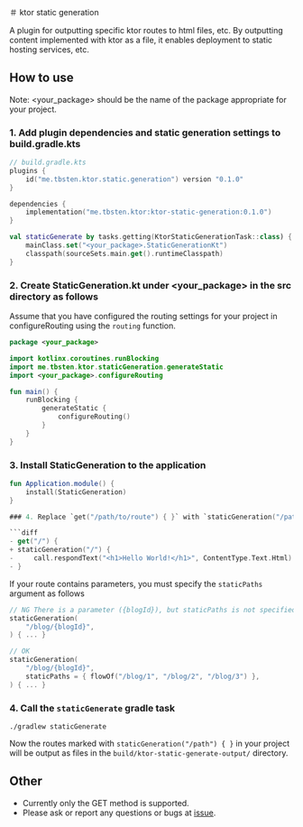 ＃ ktor static generation

A plugin for outputting specific ktor routes to html files, etc.
By outputting content implemented with ktor as a file, it enables deployment to static hosting services, etc.

## How to use

Note: <your_package> should be the name of the package appropriate for your project.

### 1. Add plugin dependencies and static generation settings to build.gradle.kts

```kt
// build.gradle.kts
plugins {
    id("me.tbsten.ktor.static.generation") version "0.1.0"
}

dependencies {
    implementation("me.tbsten.ktor:ktor-static-generation:0.1.0")
}

val staticGenerate by tasks.getting(KtorStaticGenerationTask::class) {
    mainClass.set("<your_package>.StaticGenerationKt")
    classpath(sourceSets.main.get().runtimeClasspath)
}
```

### 2. Create StaticGeneration.kt under <your_package> in the src directory as follows

Assume that you have configured the routing settings for your project in configureRouting using the `routing` function.

```kt
package <your_package>

import kotlinx.coroutines.runBlocking
import me.tbsten.ktor.staticGeneration.generateStatic
import <your_package>.configureRouting

fun main() {
    runBlocking {
        generateStatic {
            configureRouting()
        }
    }
}
```

### 3. Install StaticGeneration to the application

````kt
fun Application.module() {
    install(StaticGeneration)
}

### 4. Replace `get("/path/to/route") { }` with `staticGeneration("/path/to/route") { }` in the static generate target.

```diff
- get("/") {
+ staticGeneration("/") {
-     call.respondText("<h1>Hello World!</h1>", ContentType.Text.Html)
- }
````

If your route contains parameters, you must specify the `staticPaths` argument as follows

```kt
// NG There is a parameter ({blogId}), but staticPaths is not specified.
staticGeneration(
    "/blog/{blogId}",
) { ... }

// OK
staticGeneration(
    "/blog/{blogId}",
    staticPaths = { flowOf("/blog/1", "/blog/2", "/blog/3") },
) { ... }
```

### 4. Call the `staticGenerate` gradle task

```shell
./gradlew staticGenerate
```

Now the routes marked with `staticGeneration("/path") { }` in your project will be output as files in the `build/ktor-static-generate-output/` directory.

## Other

- Currently only the GET method is supported.
- Please ask or report any questions or bugs at [issue](https://github.com/TBSten/ktor-static-generation/issues).

